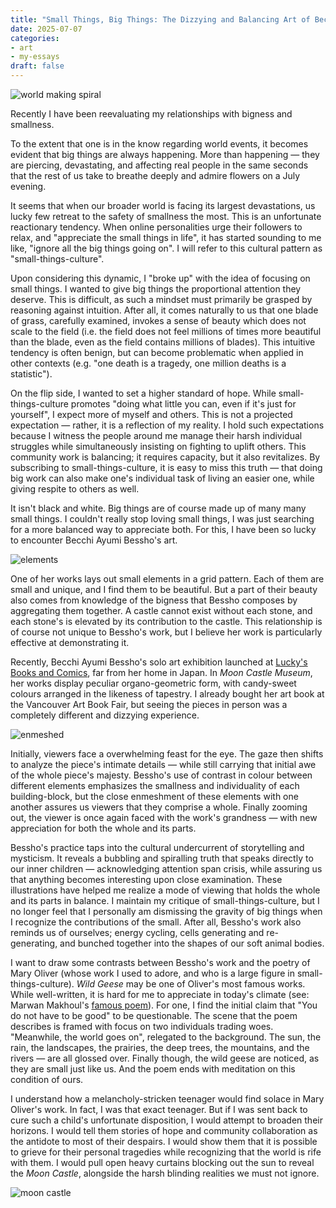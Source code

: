 ```yaml
---
title: "Small Things, Big Things: The Dizzying and Balancing Art of Becchi Ayumi Bessho"
date: 2025-07-07
categories: 
- art
- my-essays
draft: false
---
```


![world making spiral](/posts/2025-07-07_small-things-big-things/world-making-spiral.jpg)

<!--more-->

Recently I have been reevaluating my relationships with bigness and smallness.

To the extent that one is in the know regarding world events, it becomes evident that big things are always happening. More than happening — they are piercing, devastating, and affecting real people in the same seconds that the rest of us take to breathe deeply and admire flowers on a July evening.

It seems that when our broader world is facing its largest devastations, us lucky few retreat to the safety of smallness the most. This is an unfortunate reactionary tendency. When online personalities urge their followers to relax, and "appreciate the small things in life", it has started sounding to me like, "ignore all the big things going on". I will refer to this cultural pattern as "small-things-culture".

Upon considering this dynamic, I "broke up" with the idea of focusing on small things. I wanted to give big things the proportional attention they deserve. This is difficult, as such a mindset must primarily be grasped by reasoning against intuition. After all, it comes naturally to us that one blade of grass, carefully examined, invokes a sense of beauty which does not scale to the field (i.e. the field does not feel millions of times more beautiful than the blade, even as the field contains millions of blades). This intuitive tendency is often benign, but can become problematic when applied in other contexts (e.g. "one death is a tragedy, one million deaths is a statistic"). 

On the flip side, I wanted to set a higher standard of hope. While small-things-culture promotes "doing what little you can, even if it's just for yourself", I expect more of myself and others. This is not a projected expectation — rather, it is a reflection of my reality. I hold such expectations because I witness the people around me manage their harsh individual struggles while simultaneously insisting on fighting to uplift others. This community work is balancing; it requires capacity, but it also revitalizes. By subscribing to small-things-culture, it is easy to miss this truth — that doing big work can also make one's individual task of living an easier one, while giving respite to others as well. 

It isn't black and white. Big things are of course made up of many many small things. I couldn't really stop loving small things, I was just searching for a more balanced way to appreciate both. For this, I have been so lucky to encounter Becchi Ayumi Bessho's art. 

![elements](/posts/2025-07-07_small-things-big-things/elements.jpg)

One of her works lays out small elements in a grid pattern. Each of them are small and unique, and I find them to be beautiful. But a part of their beauty also comes from knowledge of the bigness that Bessho composes by aggregating them together. A castle cannot exist without each stone, and each stone's is elevated by its contribution to the castle. This relationship is of course not unique to Bessho's work, but I believe her work is particularly effective at demonstrating it. 

Recently, Becchi Ayumi Bessho's solo art exhibition launched at [Lucky's Books and Comics](https://luckys.ca/), far from her home in Japan. In *Moon Castle Museum*, her works display peculiar organo-geometric form, with candy-sweet colours arranged in the likeness of tapestry. I already bought her art book at the Vancouver Art Book Fair, but seeing the pieces in person was a completely different and dizzying experience.

![enmeshed](/posts/2025-07-07_small-things-big-things/enmeshed.jpg)

Initially, viewers face a overwhelming feast for the eye. The gaze then shifts to analyze the piece's intimate details — while still carrying that initial awe of the whole piece's majesty. Bessho's use of contrast in colour between different elements emphasizes the smallness and individuality of each building-block, but the close enmeshment of these elements with one another assures us viewers that they comprise a whole. Finally zooming out, the viewer is once again faced with the work's grandness — with new appreciation for both the whole and its parts.

Bessho's practice taps into the cultural undercurrent of storytelling and mysticism. It reveals a bubbling and spiralling truth that speaks directly to our inner children — acknowledging attention span crisis, while assuring us that anything becomes interesting upon close examination. These illustrations have helped me realize a mode of viewing that holds the whole and its parts in balance. I maintain my critique of small-things-culture, but I no longer feel that I personally am dismissing the gravity of big things when I recognize the contributions of the small. After all, Bessho's work also reminds us of ourselves; energy cycling, cells generating and re-generating, and bunched together into the shapes of our soft animal bodies. 

I want to draw some contrasts between Bessho's work and the poetry of Mary Oliver (whose work I used to adore, and who is a large figure in small-things-culture). *Wild Geese* may be one of Oliver's most famous works. While well-written, it is hard for me to appreciate in today's climate (see: Marwan Makhoul's [famous poem](https://www.goodreads.com/quotes/12040969-in-order-for-me-to-write-poetry-that-isn-t-political)). For one, I find the initial claim that "You do not have to be good" to be questionable. The scene that the poem describes is framed with focus on two individuals trading woes. "Meanwhile, the world goes on", relegated to the background. The sun, the rain, the landscapes, the prairies, the deep trees, the mountains, and the rivers — are all glossed over. Finally though, the wild geese are noticed, as they are small just like us. And the poem ends with meditation on this condition of ours.

I understand how a melancholy-stricken teenager would find solace in Mary Oliver's work. In fact, I was that exact teenager. But if I was sent back to cure such a child's unfortunate disposition, I would attempt to broaden their horizons. I would tell them stories of hope and community collaboration as the antidote to most of their despairs. I would show them that it is possible to grieve for their personal tragedies while recognizing that the world is rife with them. I would pull open heavy curtains blocking out the sun to reveal the *Moon Castle*, alongside the harsh blinding realities we must not ignore. 

![moon castle](/posts/2025-07-07_small-things-big-things/moon-castle.jpg)